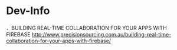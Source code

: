 # Dev-Info


．BUILDING REAL-TIME COLLABORATION FOR YOUR APPS WITH FIREBASE
http://www.precisionsourcing.com.au/building-real-time-collaboration-for-your-apps-with-firebase/
